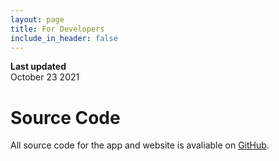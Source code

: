 ```yaml
---
layout: page
title: For Developers
include_in_header: false
---
```


**Last updated**  
October 23 2021

# Source Code
All source code for the app and website is avaliable on [GitHub](https://github.com/pi-drate/EcoMonitor).
